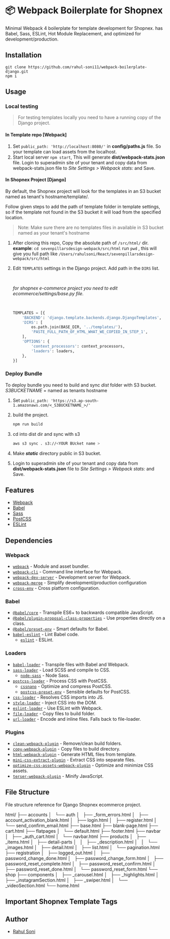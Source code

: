 # 📦 Webpack Boilerplate for Shopnex

Minimal Webpack 4 boilerplate for template development for Shopnex. has Babel, Sass, ESLint, Hot Module Replacement, and optimized for development/production.

## Installation

```
git clone https://github.com/rahul-soni11/webpack-boilerplate-django.git
npm i
```

## Usage

### Local testing
> For testing templates locally you need to have a running copy of the Django project.

#### In Template repo [Webpack]
1. Set `public_path: 'http://localhost:8080/'` in **config/paths.js** file. So your template can load assets from the localhost.
2. Start local server `npm start`, This will generate **dist/webpack-stats.json** file. Login to superadmin site of your tenant and copy data from webpack-stats.json file to *Site Settings > Webpack stats:* and Save.

#### In Shopnex Project [Django]
By default, the Shopnex project will look for the templates in an S3 bucket named as tenant's hostname/template/.

Follow given steps to add the path of template folder in template settings, so if the template not found in the S3 bucket it will load from the specified location.

> Note: Make sure there are no templates files in available in S3 bucket named as your tenant's hostname


1. After cloning this repo, Copy the absolute path of `/src/html/` dir.
**example**:
`cd sevenpillarsdesign-webpack/src/html` 
 run `pwd` , this will give you full path like 
`/Users/rahulsoni/React/sevenpillarsdesign-webpack/src/html` 

2. Edit `TEMPLATES` settings in the Django project. Add path in the `DIRS` list.
    <p>&nbsp;</p>

    *for shopnex e-commerce project you need to edit *ecommerce/settings/base.py* file.*

    <p>&nbsp;</p>

    ```python
    TEMPLATES = [{
        'BACKEND': 'django.template.backends.django.DjangoTemplates',
        'DIRS': [
            os.path.join(BASE_DIR, '../templates/'),
            'PASTE_FULL_PATH_OF_HTML_WHAT_WE_COPIED_IN_STEP_1',
        ],
        'OPTIONS': {
            'context_processors': context_processors,
            'loaders': loaders,
        },
    }]
    ```

### Deploy Bundle
To deploy bundle you need to build and sync *dist* folder with S3 bucket.
_S3BUCKETNAME_ = named as tenants hostname
1. Set `public_path: 'https://s3.ap-south-1.amazonaws.com/<_S3BUCKETNAME_>/'` 
2. build the project.

    ```bash
    npm run build
    ```
3. cd into dist dir and sync with s3
    ```bash
    aws s3 sync . s3://<YOUR BUcket name >
    ```
4. Make **_static_** directory public in S3 bucket.

5. Login to superadmin site of your tenant and copy data from **dist/webpack-stats.json** file to *Site Settings > Webpack stats:* and Save.

## Features

- [Webpack](https://webpack.js.org/)
- [Babel](https://babeljs.io/)
- [Sass](https://sass-lang.com/)
- [PostCSS](https://postcss.org/)
- [ESLint](https://eslint.org/)

## Dependencies

### Webpack

- [`webpack`](https://github.com/webpack/webpack) - Module and asset bundler.
- [`webpack-cli`](https://github.com/webpack/webpack-cli) - Command line interface for Webpack.
- [`webpack-dev-server`](https://github.com/webpack/webpack-dev-server) - Development server for Webpack.
- [`webpack-merge`](https://github.com/survivejs/webpack-merge) - Simplify development/production configuration
- [`cross-env`](https://github.com/kentcdodds/cross-env) - Cross platform configuration.

### Babel

- [`@babel/core`](https://www.npmjs.com/package/@babel/core) - Transpile ES6+ to backwards compatible JavaScript.
- [`@babel/plugin-proposal-class-properties`](https://babeljs.io/docs/en/babel-plugin-proposal-class-properties) - Use properties directly on a class.
- [`@babel/preset-env`](https://babeljs.io/docs/en/babel-preset-env) - Smart defaults for Babel.
- [`babel-eslint`](https://github.com/babel/babel-eslint) - Lint Babel code.
  - [`eslint`](https://github.com/eslint/eslint) - ESLint.

### Loaders

- [`babel-loader`](https://webpack.js.org/loaders/babel-loader/) - Transpile files with Babel and Webpack.
- [`sass-loader`](https://webpack.js.org/loaders/sass-loader/) - Load SCSS and compile to CSS.
  - [`node-sass`](https://github.com/sass/node-sass) - Node Sass.
- [`postcss-loader`](https://webpack.js.org/loaders/postcss-loader/) - Process CSS with PostCSS.
  - [`cssnano`](https://github.com/cssnano/cssnano) - Optimize and compress PostCSS.
  - [`postcss-preset-env`](https://www.npmjs.com/package/postcss-preset-env) - Sensible defaults for PostCSS.
- [`css-loader`](https://webpack.js.org/loaders/css-loader/) - Resolves CSS imports into JS.
- [`style-loader`](https://webpack.js.org/loaders/style-loader/) - Inject CSS into the DOM.
- [`eslint-loader`](https://webpack.js.org/loaders/eslint-loader/) - Use ESLint with Webpack.
- [`file-loader`](https://webpack.js.org/loaders/file-loader/) - Copy files to build folder.
- [`url-loader`](https://webpack.js.org/loaders/url-loader/) - Encode and inline files. Falls back to file-loader.

### Plugins

- [`clean-webpack-plugin`](https://github.com/johnagan/clean-webpack-plugin) - Remove/clean build folders.
- [`copy-webpack-plugin`](https://github.com/webpack-contrib/copy-webpack-plugin) - Copy files to build directory.
- [`html-webpack-plugin`](https://github.com/jantimon/html-webpack-plugin) - Generate HTML files from template.
- [`mini-css-extract-plugin`](https://github.com/webpack-contrib/mini-css-extract-plugin) - Extract CSS into separate files.
- [`optimize-css-assets-webpack-plugin`](https://github.com/NMFR/optimize-css-assets-webpack-plugin) - Optimize and minimize CSS assets.
- [`terser-webpack-plugin`](https://github.com/webpack-contrib/terser-webpack-plugin) - Minify JavaScript.

## File Structure

File structure reference for Django Shopnex ecommerce project.

html/
├── accounts
│   └── auth
│       ├── _form_errors.html
│       ├── account_activation_blank.html
│       ├── login.html
│       ├── register.html
│       └── send_confirm_email.html
├── base.html
├── blank-page.html
├── cart.html
├── flatpages
│   └── default.html
├── footer.html
├── navbar
│   ├── _auth_cart.html
│   └── navbar.html
├── products
│   ├── _items.html
│   ├── detail-parts
│   │   ├── _description.html
│   │   └── _images.html
│   ├── detail.html
│   ├── list.html
│   └── pagination.html
├── registration
│   ├── logged_out.html
│   ├── password_change_done.html
│   ├── password_change_form.html
│   ├── password_reset_complete.html
│   ├── password_reset_confirm.html
│   ├── password_reset_done.html
│   └── password_reset_form.html
└── shop
    ├── components
    │   ├── _carousel.html
    │   ├── _highlights.html
    │   ├── _instagramSection.html
    │   ├── _swiper.html
    │   └── _videoSection.html
    └── home.html

## Important Shopnex Template Tags



## Author

- [Rahul Soni](https://github.com/rahul-soni11/)